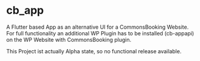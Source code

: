 # cb\_app

A Flutter based App as an alternative UI for a CommonsBooking Website.
For full functionality an additional WP Plugin has to be installed (cb-appapi) 
on the WP Website with CommonsBooking plugin.

This Project ist actually Alpha state, so no functional release available.